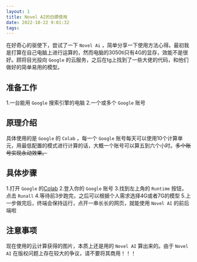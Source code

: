 ```yaml
---
layout: 1
title: Novel AI的白嫖使用
date: 2022-10-22 9:01:32
tags:
---
```

在好奇心的驱使下，尝试了一下 `Novel Ai` ，简单分享一下使用方法心得。最初我是打算在自己电脑上进行运算的，然而电脑的3050ti只有4G的显存，效能不是很好。顾将目光投向 `Google` 的云服务，之后在tg上找到了一些大佬的代码，和他们做好的简单易用的模型。 
## 准备工作
1.一台能用 `Google` 搜索引擎的电脑
2.一个或多个 `Google` 账号
## 原理介绍
具体使用的是 `Google` 的 `Colab` ，每一个 `Google` 账号每天可以使用10个计算单元，用最低配置的模式进行计算的话，大概一个账号可以算五到六个小时。~~多个账号实现永动效果。~~
## 具体步骤
1.打开 `Google` 的[Colab](https://colab.research.google.com/drive/1_Ma71L6uGbtt6UQyA3FjqW2lcZ5Bjck-)
2.登入你的 `Google` 账号
3.找到左上角的 `Runtime` 按钮，点击 `Runall`
4.等待前3步跑完，之后可以根据个人需求选择4G或者7G的模型
5.上一步做完后，终端会保持运行，点开一串长长的网页，就能使用 `Novel AI` 的前后端啦
## 注意事项
现在使用的云计算获得的图片，本质上还是用的 `Novel AI` 算出来的。由于 `Novel AI` 在版权问题上存在较大的争议，请不要将其商用！！！
